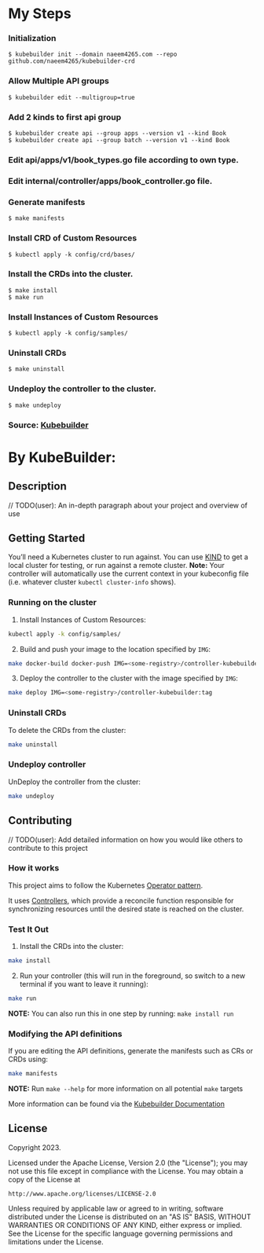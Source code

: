 # My Steps
### Initialization
    $ kubebuilder init --domain naeem4265.com --repo github.com/naeem4265/kubebuilder-crd
### Allow Multiple API groups
    $ kubebuilder edit --multigroup=true
### Add 2 kinds to first api group
    $ kubebuilder create api --group apps --version v1 --kind Book
    $ kubebuilder create api --group batch --version v1 --kind Book
### Edit api/apps/v1/book_types.go file according to own type.
### Edit internal/controller/apps/book_controller.go file.
### Generate manifests
    $ make manifests
### Install CRD of Custom Resources
    $ kubectl apply -k config/crd/bases/
### Install the CRDs into the cluster.
    $ make install
    $ make run
### Install Instances of Custom Resources
    $ kubectl apply -k config/samples/
### Uninstall CRDs
    $ make uninstall
### Undeploy the controller to the cluster.
    $ make undeploy
### Source: [Kubebuilder](https://book.kubebuilder.io/quick-start)






# By KubeBuilder:
## Description
// TODO(user): An in-depth paragraph about your project and overview of use

## Getting Started
You’ll need a Kubernetes cluster to run against. You can use [KIND](https://sigs.k8s.io/kind) to get a local cluster for testing, or run against a remote cluster.
**Note:** Your controller will automatically use the current context in your kubeconfig file (i.e. whatever cluster `kubectl cluster-info` shows).

### Running on the cluster
1. Install Instances of Custom Resources:

```sh
kubectl apply -k config/samples/
```

2. Build and push your image to the location specified by `IMG`:

```sh
make docker-build docker-push IMG=<some-registry>/controller-kubebuilder:tag
```

3. Deploy the controller to the cluster with the image specified by `IMG`:

```sh
make deploy IMG=<some-registry>/controller-kubebuilder:tag
```

### Uninstall CRDs
To delete the CRDs from the cluster:

```sh
make uninstall
```

### Undeploy controller
UnDeploy the controller from the cluster:

```sh
make undeploy
```

## Contributing
// TODO(user): Add detailed information on how you would like others to contribute to this project

### How it works
This project aims to follow the Kubernetes [Operator pattern](https://kubernetes.io/docs/concepts/extend-kubernetes/operator/).

It uses [Controllers](https://kubernetes.io/docs/concepts/architecture/controller/),
which provide a reconcile function responsible for synchronizing resources until the desired state is reached on the cluster.

### Test It Out
1. Install the CRDs into the cluster:

```sh
make install
```

2. Run your controller (this will run in the foreground, so switch to a new terminal if you want to leave it running):

```sh
make run
```

**NOTE:** You can also run this in one step by running: `make install run`

### Modifying the API definitions
If you are editing the API definitions, generate the manifests such as CRs or CRDs using:

```sh
make manifests
```

**NOTE:** Run `make --help` for more information on all potential `make` targets

More information can be found via the [Kubebuilder Documentation](https://book.kubebuilder.io/introduction.html)

## License

Copyright 2023.

Licensed under the Apache License, Version 2.0 (the "License");
you may not use this file except in compliance with the License.
You may obtain a copy of the License at

    http://www.apache.org/licenses/LICENSE-2.0

Unless required by applicable law or agreed to in writing, software
distributed under the License is distributed on an "AS IS" BASIS,
WITHOUT WARRANTIES OR CONDITIONS OF ANY KIND, either express or implied.
See the License for the specific language governing permissions and limitations under the License.
